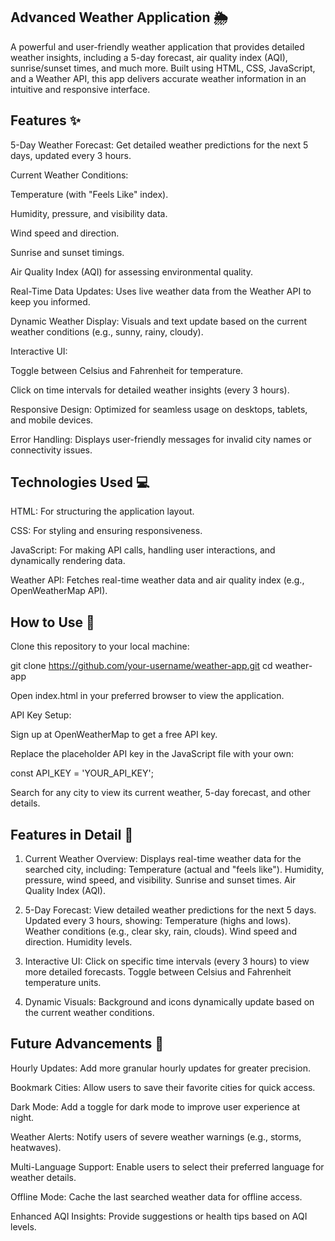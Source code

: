 ## Advanced Weather Application 🌦️
A powerful and user-friendly weather application that provides detailed weather insights, including a 5-day forecast, air quality index (AQI), sunrise/sunset times, and much more. Built using HTML, CSS, JavaScript, and a Weather API, this app delivers accurate weather information in an intuitive and responsive interface.


## Features ✨

5-Day Weather Forecast: Get detailed weather predictions for the next 5 days, updated every 3 hours.

Current Weather Conditions:

Temperature (with "Feels Like" index).

Humidity, pressure, and visibility data.

Wind speed and direction.

Sunrise and sunset timings.

Air Quality Index (AQI) for assessing environmental quality.

Real-Time Data Updates: Uses live weather data from the Weather API to keep you informed.

Dynamic Weather Display: Visuals and text update based on the current weather conditions (e.g., sunny, rainy, cloudy).

Interactive UI:

Toggle between Celsius and Fahrenheit for temperature.

Click on time intervals for detailed weather insights (every 3 hours).

Responsive Design: Optimized for seamless usage on desktops, tablets, and mobile devices.

Error Handling: Displays user-friendly messages for invalid city names or connectivity issues.


## Technologies Used 💻
HTML: For structuring the application layout.

CSS: For styling and ensuring responsiveness.

JavaScript: For making API calls, handling user interactions, and dynamically rendering data.

Weather API: Fetches real-time weather data and air quality index (e.g., OpenWeatherMap API).

## How to Use 🚀
Clone this repository to your local machine:

git clone https://github.com/your-username/weather-app.git
cd weather-app

Open index.html in your preferred browser to view the application.

API Key Setup:

Sign up at OpenWeatherMap to get a free API key.

Replace the placeholder API key in the JavaScript file with your own:

const API_KEY = 'YOUR_API_KEY';

Search for any city to view its current weather, 5-day forecast, and other details.


## Features in Detail 🧩

1. Current Weather Overview:
Displays real-time weather data for the searched city, including:
Temperature (actual and "feels like").
Humidity, pressure, wind speed, and visibility.
Sunrise and sunset times.
Air Quality Index (AQI).

2. 5-Day Forecast:
View detailed weather predictions for the next 5 days.
Updated every 3 hours, showing:
Temperature (highs and lows).
Weather conditions (e.g., clear sky, rain, clouds).
Wind speed and direction.
Humidity levels.

3. Interactive UI:
Click on specific time intervals (every 3 hours) to view more detailed forecasts.
Toggle between Celsius and Fahrenheit temperature units.

4. Dynamic Visuals:
Background and icons dynamically update based on the current weather conditions.


## Future Advancements 🔧

Hourly Updates: Add more granular hourly updates for greater precision.

Bookmark Cities: Allow users to save their favorite cities for quick access.

Dark Mode: Add a toggle for dark mode to improve user experience at night.

Weather Alerts: Notify users of severe weather warnings (e.g., storms, heatwaves).

Multi-Language Support: Enable users to select their preferred language for weather details.

Offline Mode: Cache the last searched weather data for offline access.

Enhanced AQI Insights: Provide suggestions or health tips based on AQI levels.

